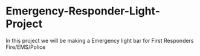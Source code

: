 # Emergency-Responder-Light-Project
In this project we will be making a Emergency light bar for First Responders Fire/EMS/Police 
